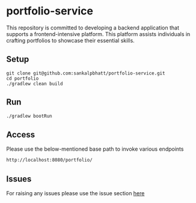 # portfolio-service

This repository is committed to developing a backend application that supports a frontend-intensive platform. 
This platform assists individuals in crafting portfolios to showcase their essential skills.

## Setup
```shell
git clone git@github.com:sankalpbhatt/portfolio-service.git
cd portfolio
./gradlew clean build
```

## Run
```dtd
./gradlew bootRun
```

## Access
Please use the below-mentioned base path to invoke various endpoints
```dtd
http://localhost:8080/portfolio/
```

## Issues
For raising any issues please use the issue section [here](https://github.com/sankalpbhatt/portfolio-service/issues)